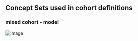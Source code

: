 ## Concept Sets used in cohort definitions

### mixed cohort - model 
![image](https://github.com/user-attachments/assets/3c51c0ad-56fd-4410-b8eb-a00c105b59f1)
